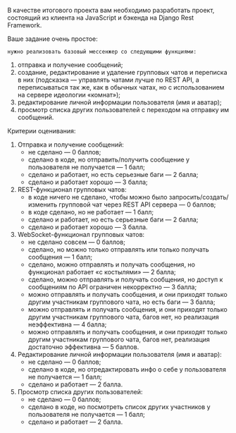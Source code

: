 В качестве итогового проекта вам необходимо разработать проект, состоящий из клиента на JavaScript и бэкенда на Django Rest Framework.

Ваше задание очень простое:

    нужно реализовать базовый мессенжер со следующими функциями:

1. отправка и получение сообщений;
2. создание, редактирование и удаление групповых чатов и переписка в них
   (подсказка — управлять чатами лучше по REST API, а переписываться так же,
    как в обычных чатах, но с использованием на сервере идеологии «комнат»);
3. редактирование личной информации пользователя (имя и аватар);
4. просмотр списка других пользователей с переходом на отправку им сообщений.

Критерии оценивания:

1. Отправка и получение сообщений:
   - не сделано — 0 баллов;
   - сделано в коде, но отправить/получить сообщение у пользователя не получается — 1 балл;
   - сделано и работает, но есть серьезные баги — 2 балла;
   - сделано и работает хорошо — 3 балла;
2. REST-функционал групповых чатов:
   - в коде ничего не сделано, чтобы можно было запросить/создать/изменить групповой чат через REST API сервера — 0 баллов;
   - в коде сделано, но не работает — 1 балл;
   - сделано и работает, но есть серьезные баги — 2 балла;
   - сделано и работает хорошо — 3 балла.
3. WebSocket-функционал групповых чатов:
   - не сделано совсем — 0 баллов;
   - сделано, но можно только отправлять или только получать сообщения — 1 балл;
   - сделано, можно отправлять и получать сообщения, но функционал работает «с костылями» — 2 балла;
   - сделано, можно отправлять и получать сообщения, но доступ к сообщениям по API ограничен некорректно — 3 балла;
   - можно отправлять и получать сообщения, и они приходят только другим участникам группового чата, но есть баги — 3 балла;
   - можно отправлять и получать сообщения, и они приходят только другим участникам группового чата, багов нет, но реализация неэффективна — 4 балла;
   - можно отправлять и получать сообщения, и они приходят только другим участникам группового чата, багов нет, реализация достаточно эффективна — 5 баллов.
4. Редактирование личной информации пользователя (имя и аватар):
   - не сделано — 0 баллов;
   - сделано в коде, но отредактировать инфо о себе у пользователя не получается — 1 балл;
   - сделано и работает — 2 балла.
5. Просмотр списка других пользователей:
   - не сделано — 0 баллов;
   - сделано в коде, но посмотреть список других участников у пользователя не получается — 1 балл;
   - сделано и работает — 2 балла.
